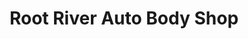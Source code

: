---
title: "Root River Auto Body Shop"
url: /franklin/root-river-auto-body-shop/
shop: Autowerkstatt
---